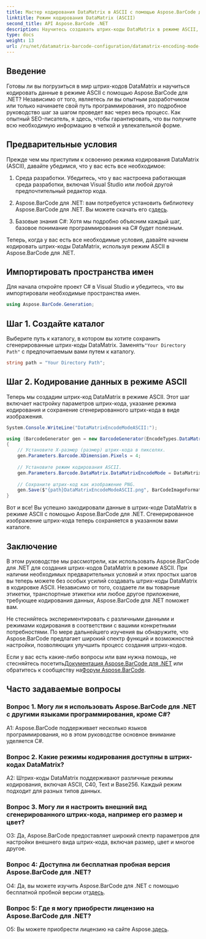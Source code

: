 ```yaml
---
title: Мастер кодирования DataMatrix в ASCII с помощью Aspose.BarCode для .NET
linktitle: Режим кодирования DataMatrix (ASCII)
second_title: API Aspose.BarCode .NET
description: Научитесь создавать штрих-коды DataMatrix в режиме ASCII, используя Aspose.BarCode для .NET. Пошаговое руководство для разработчиков.
type: docs
weight: 13
url: /ru/net/datamatrix-barcode-configuration/datamatrix-encoding-mode-ascii/
---
```

## Введение

Готовы ли вы погрузиться в мир штрих-кодов DataMatrix и научиться кодировать данные в режиме ASCII с помощью Aspose.BarCode для .NET? Независимо от того, являетесь ли вы опытным разработчиком или только начинаете свой путь программирования, это подробное руководство шаг за шагом проведет вас через весь процесс. Как опытный SEO-писатель, я здесь, чтобы гарантировать, что вы получите всю необходимую информацию в четкой и увлекательной форме.

## Предварительные условия

Прежде чем мы приступим к освоению режима кодирования DataMatrix (ASCII), давайте убедимся, что у вас есть все необходимое:

1. Среда разработки. Убедитесь, что у вас настроена работающая среда разработки, включая Visual Studio или любой другой предпочтительный редактор кода.

2.  Aspose.BarCode для .NET: вам потребуется установить библиотеку Aspose.BarCode для .NET. Вы можете скачать его с[здесь](https://releases.aspose.com/barcode/net/).

3. Базовые знания C#: Хотя мы подробно объясним каждый шаг, базовое понимание программирования на C# будет полезным.

Теперь, когда у вас есть все необходимые условия, давайте начнем кодировать штрих-коды DataMatrix, используя режим ASCII в Aspose.BarCode для .NET.

## Импортировать пространства имен

Для начала откройте проект C# в Visual Studio и убедитесь, что вы импортировали необходимые пространства имен.

```csharp
using Aspose.BarCode.Generation;
```

## Шаг 1. Создайте каталог

 Выберите путь к каталогу, в котором вы хотите сохранить сгенерированные штрих-коды DataMatrix. Заменять`"Your Directory Path"` с предпочитаемым вами путем к каталогу.

```csharp
string path = "Your Directory Path";
```

## Шаг 2. Кодирование данных в режиме ASCII

Теперь мы создадим штрих-код DataMatrix в режиме ASCII. Этот шаг включает настройку параметров штрих-кода, указание режима кодирования и сохранение сгенерированного штрих-кода в виде изображения.

```csharp
System.Console.WriteLine("DataMatrixEncodeModeASCII:");

using (BarcodeGenerator gen = new BarcodeGenerator(EncodeTypes.DataMatrix, "Aspose"))
{
    // Установите X-размер (размер) штрих-кода в пикселях.
    gen.Parameters.Barcode.XDimension.Pixels = 4;
    
    // Установите режим кодирования ASCII.
    gen.Parameters.Barcode.DataMatrix.DataMatrixEncodeMode = DataMatrixEncodeMode.ASCII;
    
    // Сохраните штрих-код как изображение PNG.
    gen.Save($"{path}DataMatrixEncodeModeASCII.png", BarCodeImageFormat.Png);
}
```

Вот и все! Вы успешно закодировали данные в штрих-коде DataMatrix в режиме ASCII с помощью Aspose.BarCode для .NET. Сгенерированное изображение штрих-кода теперь сохраняется в указанном вами каталоге.

## Заключение

В этом руководстве мы рассмотрели, как использовать Aspose.BarCode для .NET для создания штрих-кодов DataMatrix в режиме ASCII. При наличии необходимых предварительных условий и этих простых шагов вы теперь можете без особых усилий создавать штрих-коды DataMatrix в кодировке ASCII. Независимо от того, создаете ли вы товарные этикетки, транспортные этикетки или любое другое приложение, требующее кодирования данных, Aspose.BarCode для .NET поможет вам.

Не стесняйтесь экспериментировать с различными данными и режимами кодирования в соответствии с вашими конкретными потребностями. По мере дальнейшего изучения вы обнаружите, что Aspose.BarCode предлагает широкий спектр функций и возможностей настройки, позволяющих улучшить процесс создания штрих-кодов.

 Если у вас есть какие-либо вопросы или вам нужна помощь, не стесняйтесь посетить[Документация Aspose.BarCode для .NET](https://reference.aspose.com/barcode/net/) или обратитесь к сообществу на[Форум Aspose.BarCode](https://forum.aspose.com/c/barcode/13).

## Часто задаваемые вопросы

### Вопрос 1. Могу ли я использовать Aspose.BarCode для .NET с другими языками программирования, кроме C#?

A1: Aspose.BarCode поддерживает несколько языков программирования, но в этом руководстве основное внимание уделяется C#.

### Вопрос 2. Какие режимы кодирования доступны в штрих-кодах DataMatrix?

A2: Штрих-коды DataMatrix поддерживают различные режимы кодирования, включая ASCII, C40, Text и Base256. Каждый режим подходит для разных типов данных.

### Вопрос 3. Могу ли я настроить внешний вид сгенерированного штрих-кода, например его размер и цвет?

О3: Да, Aspose.BarCode предоставляет широкий спектр параметров для настройки внешнего вида штрих-кода, включая размер, цвет и многое другое.

### Вопрос 4: Доступна ли бесплатная пробная версия Aspose.BarCode для .NET?

 О4: Да, вы можете изучить Aspose.BarCode для .NET с помощью бесплатной пробной версии от[здесь](https://releases.aspose.com/).

### Вопрос 5: Где я могу приобрести лицензию на Aspose.BarCode для .NET?

 О5: Вы можете приобрести лицензию на сайте Aspose.[здесь](https://purchase.aspose.com/buy).